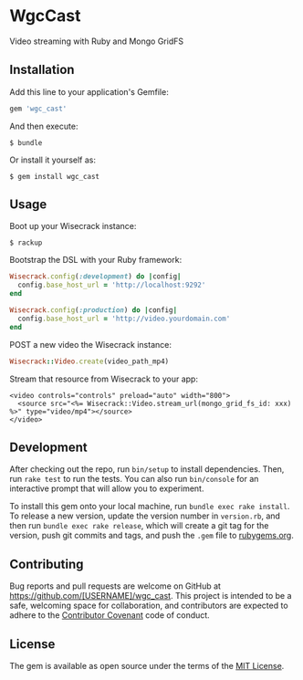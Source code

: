 # WgcCast

Video streaming with Ruby and Mongo GridFS

## Installation

Add this line to your application's Gemfile:

```ruby
gem 'wgc_cast'
```

And then execute:

    $ bundle

Or install it yourself as:

    $ gem install wgc_cast

## Usage
Boot up your Wisecrack instance:

    $ rackup

Bootstrap the DSL with your Ruby framework:

```ruby
Wisecrack.config(:development) do |config|
  config.base_host_url = 'http://localhost:9292'
end

Wisecrack.config(:production) do |config|
  config.base_host_url = 'http://video.yourdomain.com'
end
```

POST a new video the Wisecrack instance:
```ruby
Wisecrack::Video.create(video_path_mp4)
```

Stream that resource from Wisecrack to your app:
```erb
<video controls="controls" preload="auto" width="800">
  <source src="<%= Wisecrack::Video.stream_url(mongo_grid_fs_id: xxx) %>" type="video/mp4"></source>
</video>
```

## Development

After checking out the repo, run `bin/setup` to install dependencies. Then, run `rake test` to run the tests. You can also run `bin/console` for an interactive prompt that will allow you to experiment.

To install this gem onto your local machine, run `bundle exec rake install`. To release a new version, update the version number in `version.rb`, and then run `bundle exec rake release`, which will create a git tag for the version, push git commits and tags, and push the `.gem` file to [rubygems.org](https://rubygems.org).

## Contributing

Bug reports and pull requests are welcome on GitHub at https://github.com/[USERNAME]/wgc_cast. This project is intended to be a safe, welcoming space for collaboration, and contributors are expected to adhere to the [Contributor Covenant](http://contributor-covenant.org) code of conduct.


## License

The gem is available as open source under the terms of the [MIT License](http://opensource.org/licenses/MIT).
